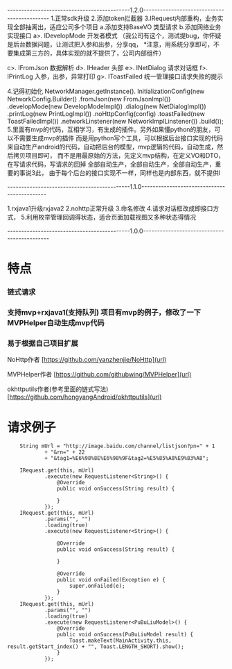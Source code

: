 --------------------------------------------1.2.0--------------------------------------------
1.正常sdk升级
2.添加token拦截器
3.IRequest内部重构，业务实现全部抽离出，适应公司多个项目
 a.添加支持BaseVO<LoginVO> 类型请求
 b.添加网络业务实现接口
  a>. IDevelopMode  开发者模式
  （我公司有这个，测试提bug，你怀疑是后台数据问题，让测试把入参和出参，分享qq，
   *注意，用系统分享即可，不要集成第三方的，具体实现的就不提供了，公司内部组件）

  c>. IFromJson    数据解析
  d>. IHeader    头部
  e>. INetDialog  请求对话框
  f>. IPrintLog   入参，出参，异常打印
  g>. IToastFailed   统一管理接口请求失败的提示

4.记得初始化
  NetworkManager.getInstance().
                 InitializationConfig(new NetworkConfig.Builder()
                         .fromJson(new FromJsonImpl())
                         .developMode(new DevelopModeImpl())
                         .dialog(new NetDialogImpl())
                         .printLog(new PrintLogImpl())
                         .noHttpConfig(config)
                         .toastFailed(new ToastFailedImpl())
                         .networkLinstener(new NetworkImplLinstener())
                         .build());
5.里面有mvp的代码，互相学习，有生成的插件。另外如果懂python的朋友，可以不需要生成mvp的插件
 而是用python写个工具，可以根据后台接口实现的代码
 来自动生产android的代码，自动把后台的模型，mvp逻辑的代码，自动生成，然后拷贝项目即可，
 而不是用最原始的方法，先定义mvp结构，在定义VO和DTO，在写请求代码，写请求的回掉
 全部自动生产，全部自动生产，全部自动生产，重要的事说3此，
 由于每个后台的接口实现不一样，同样也是内部东西，就不提供l


--------------------------------------------1.1.0--------------------------------------------

1.rxjava1升级rxjava2
2.nohttp正常升级
3.命名修改
4.请求对话框改成即接口方式，
5.利用枚举管理回调得状态，适合页面加载视图又多种状态得情况

--------------------------------------------1.0.0--------------------------------------------
# 特点
### 链式请求
### 支持mvp+rxjava1(支持队列)    项目有mvp的例子，修改了一下MVPHelper自动生成mvp代码
### 易于根据自己项目扩展

NoHttp作者
[https://github.com/yanzhenjie/NoHttp](url)

MVPHelper作者
[https://github.com/githubwing/MVPHelper](url)

okhttputils作者(参考里面的链式写法)
[https://github.com/hongyangAndroid/okhttputils](url)

# 请求例子

        String mUrl = "http://image.baidu.com/channel/listjson?pn=" + 1
                + "&rn=" + 22
                + "&tag1=%E6%98%8E%E6%98%9F&tag2=%E5%85%A8%E9%83%A8";

        IRequest.get(this, mUrl)
                .execute(new RequestListener<String>() {
                    @Override
                    public void onSuccess(String result) {

                    }
                });
        IRequest.get(this, mUrl)
                .params("", "")
                .loading(true)
                .execute(new RequestListener<String>() {

                    @Override
                    public void onSuccess(String result) {

                    }

                    @Override
                    public void onFailed(Exception e) {
                        super.onFailed(e);
                    }
                });
        IRequest.get(this, mUrl)
                .params("", "")
                .loading(true)
                .execute(new RequestListener<PuBuLiuModel>() {
                    @Override
                    public void onSuccess(PuBuLiuModel result) {
                        Toast.makeText(MainActivity.this, result.getStart_index() + "", Toast.LENGTH_SHORT).show();
                    }
                });
